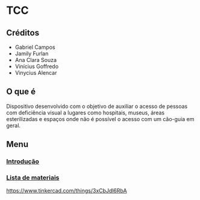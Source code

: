 # TCC

## Créditos 
- Gabriel Campos 
- Jamily Furlan
- Ana Clara Souza
- Vinícius Goffredo
- Vinycius Alencar


## O que é
  Dispositivo desenvolvido com o objetivo de auxiliar o acesso de pessoas com deficiência visual a lugares como hospitais, museus, áreas esterilizadas e espaços onde não é possível o acesso com um cão-guia em geral.


## Menu
### [Introdução](https://github.com/GabrieldeCamposs/TCC/blob/main/Introdução.md)
### [Lista de materiais](https://github.com/GabrieldeCamposs/TCC/blob/main/Materiais.md)

https://www.tinkercad.com/things/3xCbJdl6RbA
